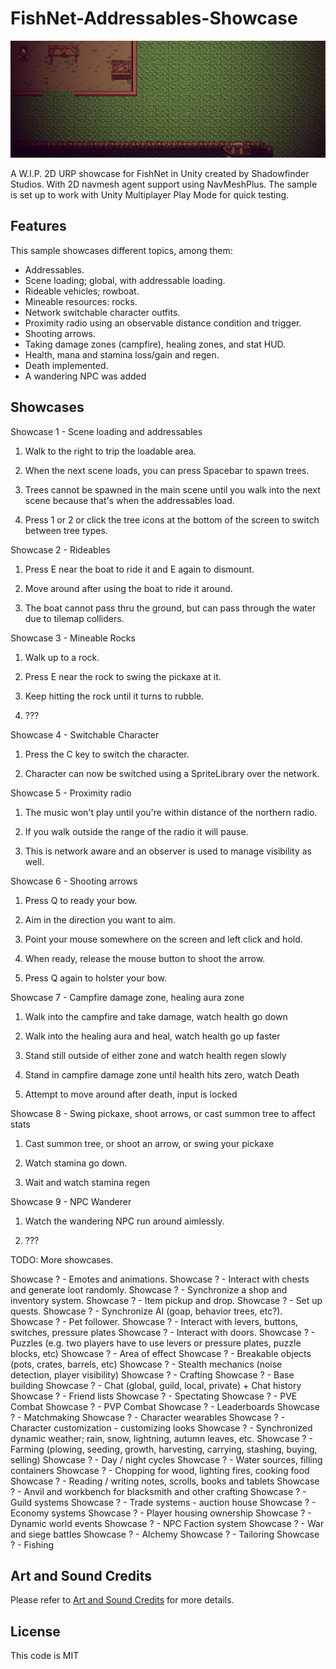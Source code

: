 # FishNet-Addressables-Showcase

<img src="screenshot.jpg" width="1250px"><br>

A W.I.P. 2D URP showcase for FishNet in Unity created by Shadowfinder Studios. With 2D navmesh agent support using NavMeshPlus. The sample is set up to work with Unity Multiplayer Play Mode for quick testing.

## Features

This sample showcases different topics, among them:
* Addressables.
* Scene loading; global, with addressable loading.
* Rideable vehicles; rowboat.
* Mineable resources: rocks.
* Network switchable character outfits.
* Proximity radio using an observable distance condition and trigger.
* Shooting arrows.
* Taking damage zones (campfire), healing zones, and stat HUD.
* Health, mana and stamina loss/gain and regen.
* Death implemented.
* A wandering NPC was added

## Showcases

Showcase 1 - Scene loading and addressables

1. Walk to the right to trip the loadable area.

2. When the next scene loads, you can press Spacebar to spawn trees.

3. Trees cannot be spawned in the main scene until you walk into the next scene because that's when the addressables load.

4. Press 1 or 2 or click the tree icons at the bottom of the screen to switch between tree types.

Showcase 2 - Rideables

1. Press E near the boat to ride it and E again to dismount.

2. Move around after using the boat to ride it around.

3. The boat cannot pass thru the ground, but can pass through the water due to tilemap colliders.

Showcase 3 - Mineable Rocks

1. Walk up to a rock.

2. Press E near the rock to swing the pickaxe at it.

3. Keep hitting the rock until it turns to rubble.

4. ???

Showcase 4 - Switchable Character

1. Press the C key to switch the character.

2. Character can now be switched using a SpriteLibrary over the network.

Showcase 5 - Proximity radio

1. The music won't play until you're within distance of the northern radio.

2. If you walk outside the range of the radio it will pause.

3. This is network aware and an observer is used to manage visibility as well.

Showcase 6 - Shooting arrows

1. Press Q to ready your bow.

2. Aim in the direction you want to aim.

3. Point your mouse somewhere on the screen and left click and hold.

4. When ready, release the mouse button to shoot the arrow.

5. Press Q again to holster your bow.

Showcase 7 - Campfire damage zone, healing aura zone

1. Walk into the campfire and take damage, watch health go down

2. Walk into the healing aura and heal, watch health go up faster

3. Stand still outside of either zone and watch health regen slowly

4. Stand in campfire damage zone until health hits zero, watch Death

5. Attempt to move around after death, input is locked

Showcase 8 - Swing pickaxe, shoot arrows, or cast summon tree to affect stats

1. Cast summon tree, or shoot an arrow, or swing your pickaxe

2. Watch stamina go down.

3. Wait and watch stamina regen

Showcase 9 - NPC Wanderer

1. Watch the wandering NPC run around aimlessly.

2. ???


TODO: More showcases.

Showcase ? - Emotes and animations.
Showcase ? - Interact with chests and generate loot randomly.
Showcase ? - Synchronize a shop and inventory system.
Showcase ? - Item pickup and drop.
Showcase ? - Set up quests.
Showcase ? - Synchronize AI (goap, behavior trees, etc?).
Showcase ? - Pet follower.
Showcase ? - Interact with levers, buttons, switches, pressure plates
Showcase ? - Interact with doors.
Showcase ? - Puzzles (e.g. two players have to use levers or pressure plates, puzzle blocks, etc)
Showcase ? - Area of effect
Showcase ? - Breakable objects (pots, crates, barrels, etc)
Showcase ? - Stealth mechanics (noise detection, player visibility)
Showcase ? - Crafting
Showcase ? - Base building
Showcase ? - Chat (global, guild, local, private) + Chat history
Showcase ? - Friend lists
Showcase ? - Spectating
Showcase ? - PVE Combat
Showcase ? - PVP Combat
Showcase ? - Leaderboards
Showcase ? - Matchmaking
Showcase ? - Character wearables
Showcase ? - Character customization - customizing looks
Showcase ? - Synchronized dynamic weather; rain, snow, lightning, autumn leaves, etc.
Showcase ? - Farming (plowing, seeding, growth, harvesting, carrying, stashing, buying, selling)
Showcase ? - Day / night cycles
Showcase ? - Water sources, filling containers
Showcase ? - Chopping for wood, lighting fires, cooking food
Showcase ? - Reading / writing notes, scrolls, books and tablets
Showcase ? - Anvil and workbench for blacksmith and other crafting
Showcase ? - Guild systems
Showcase ? - Trade systems - auction house
Showcase ? - Economy systems
Showcase ? - Player housing ownership
Showcase ? - Dynamic world events
Showcase ? - NPC Faction system
Showcase ? - War and siege battles
Showcase ? - Alchemy
Showcase ? - Tailoring
Showcase ? - Fishing

## Art and Sound Credits

Please refer to [Art and Sound Credits](CREDITS.md) for more details.

## License

This code is MIT
